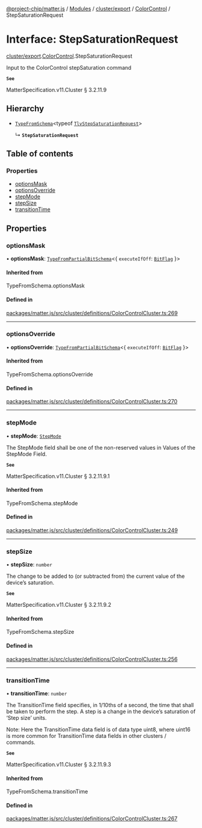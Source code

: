 [@project-chip/matter.js](../README.md) / [Modules](../modules.md) / [cluster/export](../modules/cluster_export.md) / [ColorControl](../modules/cluster_export.ColorControl.md) / StepSaturationRequest

# Interface: StepSaturationRequest

[cluster/export](../modules/cluster_export.md).[ColorControl](../modules/cluster_export.ColorControl.md).StepSaturationRequest

Input to the ColorControl stepSaturation command

**`See`**

MatterSpecification.v11.Cluster § 3.2.11.9

## Hierarchy

- [`TypeFromSchema`](../modules/tlv_export.md#typefromschema)\<typeof [`TlvStepSaturationRequest`](../modules/cluster_export.ColorControl.md#tlvstepsaturationrequest)\>

  ↳ **`StepSaturationRequest`**

## Table of contents

### Properties

- [optionsMask](cluster_export.ColorControl.StepSaturationRequest.md#optionsmask)
- [optionsOverride](cluster_export.ColorControl.StepSaturationRequest.md#optionsoverride)
- [stepMode](cluster_export.ColorControl.StepSaturationRequest.md#stepmode)
- [stepSize](cluster_export.ColorControl.StepSaturationRequest.md#stepsize)
- [transitionTime](cluster_export.ColorControl.StepSaturationRequest.md#transitiontime)

## Properties

### optionsMask

• **optionsMask**: [`TypeFromPartialBitSchema`](../modules/schema_export.md#typefrompartialbitschema)\<\{ `executeIfOff`: [`BitFlag`](../modules/schema_export.md#bitflag)  }\>

#### Inherited from

TypeFromSchema.optionsMask

#### Defined in

[packages/matter.js/src/cluster/definitions/ColorControlCluster.ts:269](https://github.com/project-chip/matter.js/blob/2d9f2165d2672864fda3496a6d0d5f93597f82c6/packages/matter.js/src/cluster/definitions/ColorControlCluster.ts#L269)

___

### optionsOverride

• **optionsOverride**: [`TypeFromPartialBitSchema`](../modules/schema_export.md#typefrompartialbitschema)\<\{ `executeIfOff`: [`BitFlag`](../modules/schema_export.md#bitflag)  }\>

#### Inherited from

TypeFromSchema.optionsOverride

#### Defined in

[packages/matter.js/src/cluster/definitions/ColorControlCluster.ts:270](https://github.com/project-chip/matter.js/blob/2d9f2165d2672864fda3496a6d0d5f93597f82c6/packages/matter.js/src/cluster/definitions/ColorControlCluster.ts#L270)

___

### stepMode

• **stepMode**: [`StepMode`](../enums/cluster_export.ColorControl.StepMode.md)

The StepMode field shall be one of the non-reserved values in Values of the StepMode Field.

**`See`**

MatterSpecification.v11.Cluster § 3.2.11.9.1

#### Inherited from

TypeFromSchema.stepMode

#### Defined in

[packages/matter.js/src/cluster/definitions/ColorControlCluster.ts:249](https://github.com/project-chip/matter.js/blob/2d9f2165d2672864fda3496a6d0d5f93597f82c6/packages/matter.js/src/cluster/definitions/ColorControlCluster.ts#L249)

___

### stepSize

• **stepSize**: `number`

The change to be added to (or subtracted from) the current value of the device’s saturation.

**`See`**

MatterSpecification.v11.Cluster § 3.2.11.9.2

#### Inherited from

TypeFromSchema.stepSize

#### Defined in

[packages/matter.js/src/cluster/definitions/ColorControlCluster.ts:256](https://github.com/project-chip/matter.js/blob/2d9f2165d2672864fda3496a6d0d5f93597f82c6/packages/matter.js/src/cluster/definitions/ColorControlCluster.ts#L256)

___

### transitionTime

• **transitionTime**: `number`

The TransitionTime field specifies, in 1/10ths of a second, the time that shall be taken to perform the
step. A step is a change in the device’s saturation of ‘Step size’ units.

Note: Here the TransitionTime data field is of data type uint8, where uint16 is more common for
TransitionTime data fields in other clusters / commands.

**`See`**

MatterSpecification.v11.Cluster § 3.2.11.9.3

#### Inherited from

TypeFromSchema.transitionTime

#### Defined in

[packages/matter.js/src/cluster/definitions/ColorControlCluster.ts:267](https://github.com/project-chip/matter.js/blob/2d9f2165d2672864fda3496a6d0d5f93597f82c6/packages/matter.js/src/cluster/definitions/ColorControlCluster.ts#L267)
